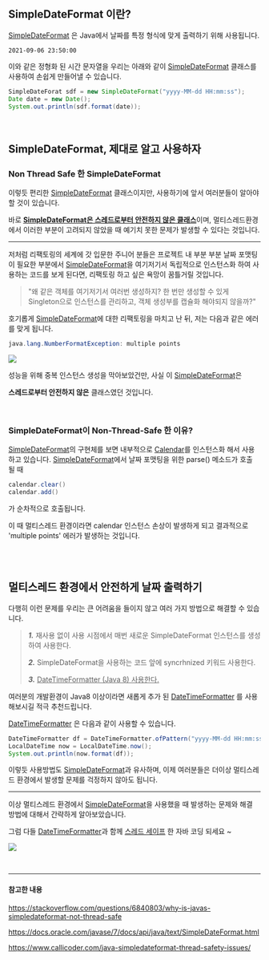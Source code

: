 ## SimpleDateFormat 이란?
[SimpleDateFormat](https://docs.oracle.com/javase/7/docs/api/java/text/SimpleDateFormat.html) 은 Java에서 날짜를 특정 형식에 맞게 출력하기 위해 사용됩니다.

```
2021-09-06 23:50:00 
```

이와 같은 정형화 된 시간 문자열을 우리는 아래와 같이 [SimpleDateFormat](https://docs.oracle.com/javase/7/docs/api/java/text/SimpleDateFormat.html) 클래스를 사용하여 손쉽게 만들어낼 수 있습니다.

```java
SimpleDateForat sdf = new SimpleDateFormat("yyyy-MM-dd HH:mm:ss");
Date date = new Date();
System.out.println(sdf.format(date));
```

<br/>

## SimpleDateFormat, 제대로 알고 사용하자
### Non Thread Safe 한 SimpleDateFormat
이렇듯 편리한 [SimpleDateFormat](https://docs.oracle.com/javase/7/docs/api/java/text/SimpleDateFormat.html) 클래스이지만, 사용하기에 앞서 여러분들이 알아야 할 것이 있습니다.

바로 <U>__[SimpleDateFormat](https://docs.oracle.com/javase/7/docs/api/java/text/SimpleDateFormat.html)은 스레드로부터 안전하지 않은 클래스__</U>이며, 멀티스레드환경에서 이러한 부분이 고려되지 않았을 때 예기치 못한 문제가 발생할 수 있다는 것입니다.

---

저처럼 리팩토링의 세계에 갓 입문한 주니어 분들은
프로젝트 내 부분 부분 날짜 포맷팅이 필요한 부분에서 [SimpleDateFormat](https://docs.oracle.com/javase/7/docs/api/java/text/SimpleDateFormat.html)을 여기저기서 독립적으로 인스턴스화 하여 사용하는 코드를 보게 된다면, 리팩토링 하고 싶은 욕망이 꿈틀거릴 것입니다.
>"왜 같은 객체를 여기저기서 여러번 생성하지? 한 번만 생성할 수 있게 Singleton으로 인스턴스를 관리하고, 객체 생성부를 캡슐화 해야되지 않을까?"

호기롭게 [SimpleDateFormat](https://docs.oracle.com/javase/7/docs/api/java/text/SimpleDateFormat.html)에 대한 리팩토링을 마치고 난 뒤, 저는 다음과 같은 에러를 맞게 됩니다.

```java
java.lang.NumberFormatException: multiple points
```

![](https://images.velog.io/images/eia51/post/60b5f805-db82-4ab1-9cd4-1804d5d30bff/a.jpg)

성능을 위해 중복 인스턴스 생성을 막아보았건만, 사실 이 [SimpleDateFormat](https://docs.oracle.com/javase/7/docs/api/java/text/SimpleDateFormat.html)은

__스레드로부터 안전하지 않은__ 클래스였던 것입니다.

<br/>

### SimpleDateFormat이 Non-Thread-Safe 한 이유?

[SimpleDateFormat](https://docs.oracle.com/javase/7/docs/api/java/text/SimpleDateFormat.html)의 구현체를 보면 내부적으로 [Calendar](https://docs.oracle.com/javase/7/docs/api/java/util/Calendar.html)를 인스턴스화 해서 사용하고 있습니다.
[SimpleDateFormat](https://docs.oracle.com/javase/7/docs/api/java/text/SimpleDateFormat.html)에서 날짜 포맷팅을 위한 parse() 메소드가 호출 될 때
```java
calendar.clear()
calendar.add() 
```
가 순차적으로 호출됩니다.

이 때 멀티스레드 환경이라면 calendar 인스턴스 손상이 발생하게 되고 결과적으로 'multiple points' 에러가 발생하는 것입니다.

<br/>
<br/>

## 멀티스레드 환경에서 안전하게 날짜 출력하기
다행히 이런 문제를 우리는 큰 어려움을 들이지 않고 여러 가지 방법으로 해결할 수 있습니다.

>***1.*** 재사용 없이 사용 시점에서 매번 새로운 SimpleDateFormat 인스턴스를 생성하여 사용한다.
>
>***2.*** SimpleDateFormat을 사용하는 코드 앞에 syncrhnized 키워드 사용한다.
>
>***3.*** <U>DateTimeFormatter (Java 8) 사용한다.</U>

여러분의 개발환경이 Java8 이상이라면 새롭게 추가 된 [DateTimeFormatter](https://docs.oracle.com/javase/8/docs/api/java/time/format/DateTimeFormatter.html) 를 사용해보시길 적극 추천드립니다.

[DateTimeFormatter](https://docs.oracle.com/javase/8/docs/api/java/time/format/DateTimeFormatter.html) 은 다음과 같이 사용할 수 있습니다.
```java
DateTimeFormatter df = DateTimeFormatter.ofPattern("yyyy-MM-dd HH:mm:ss")
LocalDateTime now = LocalDateTime.now();
System.out.println(now.format(df));
```

이렇듯 사용방법도 [SimpleDateFormat](https://docs.oracle.com/javase/7/docs/api/java/text/SimpleDateFormat.html)과 유사하며, 이제 여러분들은 더이상 멀티스레드 환경에서 발생할 문제를 걱정하지 않아도 됩니다.

---

이상 멀티스레드 환경에서 [SimpleDateFormat](https://docs.oracle.com/javase/7/docs/api/java/text/SimpleDateFormat.html)을 사용했을 때 발생하는 문제와 해결 방법에 대해서 간략하게 알아보았습니다.

그럼 다들 [DateTimeFormatter](https://docs.oracle.com/javase/8/docs/api/java/time/format/DateTimeFormatter.html)과 함께 <U>스레드 세이프</U> 한 자바 코딩 되세요 ~

![](https://images.velog.io/images/eia51/post/1841efa3-cbb3-4bab-8443-325b11c036bb/c.gif)

<br/>

---

#### 참고한 내용
https://stackoverflow.com/questions/6840803/why-is-javas-simpledateformat-not-thread-safe

https://docs.oracle.com/javase/7/docs/api/java/text/SimpleDateFormat.html

https://www.callicoder.com/java-simpledateformat-thread-safety-issues/


